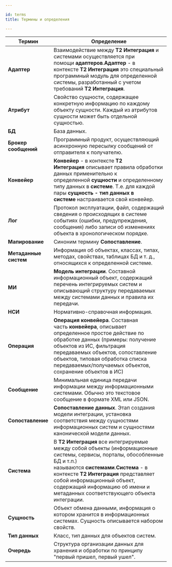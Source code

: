 ```yaml
---

id: terms
title: Термины и определения

---
```


| Термин                | Определение                                                                                                                                                                                                                                                                                                                  |
| --------------------- | ---------------------------------------------------------------------------------------------------------------------------------------------------------------------------------------------------------------------------------------------------------------------------------------------------------------------------- |
| **Адаптер**           | Взаимодействие между **Т2 Интеграция** и системами осуществляется при помощи **адаптеров**.**Адаптер** - в контексте **Т2 Интеграция** это специальный программный модуль для определенной системы, разработанный с учетом требований **Т2 Интеграция**.                                                                     |
| **Атрибут**           | Свойство сущности, содержащее конкретную информацию по каждому объекту сущности. Каждый из атрибутов сущности может быть отдельной сущностью.                                                                                                                                                                                |
| **БД**                | База данных.                                                                                                                                                                                                                                                                                                                 |
| **Брокер сообщений**  | Программный продукт, осуществляющий асинхронную пересылку сообщений от отправителя к получателю.                                                                                                                                                                                                                             |
| **Конвейер**          | **Конвейер** - в контексте **Т2 Интеграция** описывает правила обработки данных применительно к определенной **сущности** и определенному типу данных в **системе**. Т.е. для каждой пары **сущность - тип данных в системе** настраивается свой конвейер.                                                                   |
| **Лог**               | Протокол эксплуатации, файл, содержащий сведения о происходящих в системе событиях (ошибки, предупреждения, сообщения) либо записи об изменениях объекта в хронологическом порядке.                                                                                                                                          |
| **Мапирование**       | Синоним термину **Сопоставление**.                                                                                                                                                                                                                                                                                           |
| **Метаданные систем** | Информация об объектах, классах, типах, методах, свойствах, таблицах БД и т. д., относящихся к определенной системе.                                                                                                                                                                                                         |
| **МИ**                | **Модель интеграции**. Составной информационный объект, содержащий перечень интегрируемых систем и описывающий структуру передаваемых между системами данных и правила их передачи.                                                                                                                                          |
| **НСИ**               | Нормативно-справочная информация.                                                                                                                                                                                                                                                                                            |
| **Операция**          | **Операция конвейера**. Составная часть **конвейера**, описывает определенное простое действие по обработке данных (примеры: получение объектов из ИС, фильтрация передаваемых объектов, сопоставление объектов, типовая обработка списка передаваемых/получаемых объектов, сохранение объектов в ИС)                        |
| **Сообщение**         | Минимальная единица передачи информации между информационными системами. Обычно это текстовое сообщение в формате XML или JSON.                                                                                                                                                                                              |
| **Сопоставление**     | **Сопоставление данных**. Этап создания модели интеграции, установка соответствия между сущностями информационных систем и сущностями канонической модели данных.                                                                                                                                                            |
| **Система**           | В **Т2 Интеграция** все интегрируемые между собой объекты (информационные системы, сервисы, порталы, обособленные БД и т.п.) называются **системами**.**Система** - в контексте **Т2 Интеграция** представляет собой информационный объект, содержащий информацию об имени и метаданных соответствующего объекта интеграции. |
| **Сущность**          | Объект обмена данными, информация о котором хранится в информационных системах. Сущность описывается набором свойств.                                                                                                                                                                                                        |
| **Тип данных**        | Класс, тип данных для объектов систем.                                                                                                                                                                                                                                                                                       |
| **Очередь**           | Структура организации данных для хранения и обработки по принципу "первый пришел, первый ушел".                                                                                                                                                                                                                              |